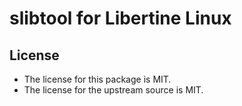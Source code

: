 # slibtool for Libertine Linux

## License

* The license for this package is MIT.
* The license for the upstream source is MIT.
